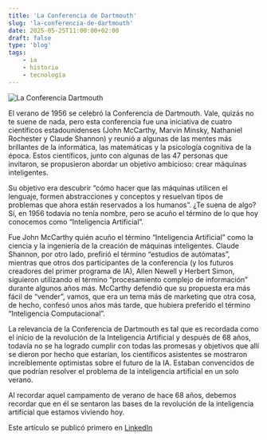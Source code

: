 ```yaml
---
title: 'La Conferencia de Dartmouth'
slug: 'la-conferencia-de-dartmouth'
date: 2025-05-25T11:00:00+02:00
draft: false
type: 'blog'
tags: 
    - ia
    - historia
    - tecnología
---
```


![](/images/blog/20250525-la-conferencia-de-dartmouth.jpeg "La Conferencia Dartmouth")

El verano de 1956 se celebró la Conferencia de Dartmouth. Vale, quizás no te suene de nada, pero esta conferencia fue una iniciativa de cuatro científicos estadounidenses (John McCarthy, Marvin Minsky, Nathaniel Rochester y Claude Shannon) y reunió a algunas de las mentes más brillantes de la informática, las matemáticas y la psicología cognitiva de la época. Estos científicos, junto con algunas de las 47 personas que invitaron, se propusieron abordar un objetivo ambicioso: crear máquinas inteligentes.

Su objetivo era descubrir “cómo hacer que las máquinas utilicen el lenguaje, formen abstracciones y conceptos y resuelvan tipos de problemas que ahora están reservados a los humanos”. ¿Te suena de algo? Sí, en 1956 todavía no tenía nombre, pero se acuño el término de lo que hoy conocemos como “Inteligencia  Artificial”.

Fue John McCarthy quién acuño el término “Inteligencia Artificial” como la ciencia y la ingeniería de la creación de máquinas inteligentes. Claude Shannon, por otro lado, prefirió el término “estudios de autómatas”, mientras que otros dos participantes de la conferencia (y los futuros creadores del primer programa de IA), Allen Newell y Herbert Simon, siguieron utilizando el término “procesamiento complejo de información” durante algunos años más. McCarthy defendió que su propuesta era más fácil de “vender”, vamos, que era un tema más de marketing que otra cosa, de hecho, confesó unos años más tarde, que hubiera preferido el término “Inteligencia Computacional”.

La relevancia de la Conferencia de Dartmouth es tal que es recordada como el inicio de la revolución de la Inteligencia Artificial y después de 68 años, todavía no se ha logrado cumplir con todas las promesas y objetivos que allí se dieron por hecho que estarían, los científicos asistentes se mostraron increíblemente optimistas sobre el futuro de la IA. Estaban convencidos de que podrían resolver el problema de la inteligencia artificial en un solo verano.

Al recordar aquel campamento de verano de hace 68 años, debemos recordar que en él se sentaron las bases de la revolución de la inteligencia artificial que estamos viviendo hoy.

Este artículo se publicó primero en [LinkedIn](https://www.linkedin.com/feed/update/urn:li:activity:7329792899481579522/)

